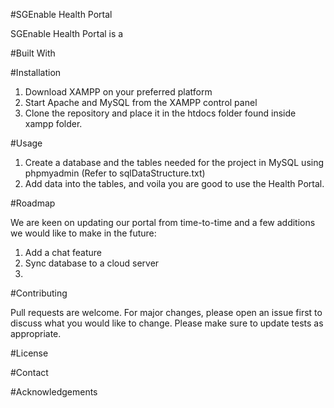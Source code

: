 #SGEnable Health Portal 

SGEnable Health Portal is a 

#Built With


#Installation

1. Download XAMPP on your preferred platform
2. Start Apache and MySQL from the XAMPP control panel
3. Clone the repository and place it in the htdocs folder found inside xampp folder.

#Usage

1. Create a database and the tables needed for the project in MySQL using phpmyadmin (Refer to sqlDataStructure.txt)
2. Add data into the tables, and voila you are good to use the Health Portal. 

#Roadmap

We are keen on updating our portal from time-to-time and a few additions we would like to make in the future: 
1. Add a chat feature 
2. Sync database to a cloud server
3. 

#Contributing

Pull requests are welcome. For major changes, please open an issue first to discuss what you would like to change.
Please make sure to update tests as appropriate.

#License

#Contact

#Acknowledgements

